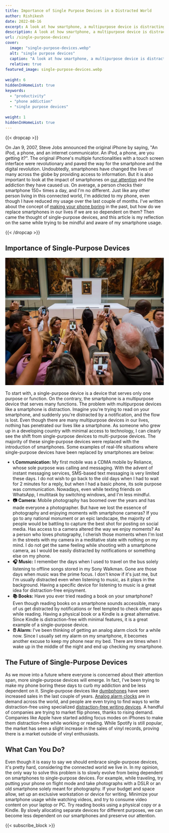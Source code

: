 ```yaml
---
title: Importance of Single Purpose Devices in a Distracted World
author: Rishikesh
date: 2022-08-16
excerpt: A look at how smartphone, a multipurpose device is distracting us and how single purpose devices can help us.
description: A look at how smartphone, a multipurpose device is distracting us and how single purpose devices can help us.
url: /single-purpose-devices/
cover:
  image: "single-purpose-devices.webp"
  alt: "single purpose devices"
  caption: "A look at how smartphone, a multipurpose device is distracting us and how single purpose devices can help us."
  relative: true
featured_image: single-purpose-devices.webp

weight: 6
hiddenInHomeList: true
keywords:
  - "productivity"
  - "phone addiction"
  - "single purpose devices"

weight: 1
hiddenInHomeList: true
---
```


{{< dropcap >}}

On Jan 9, 2007, Steve Jobs announced the original iPhone by saying, "An iPod, a phone, and an internet communicator. An iPod, a phone, are you getting it?". The original iPhone's multiple functionalities with a touch screen interface were revolutionary and paved the way for the smartphone and the digital revolution. Undoubtedly, smartphones have changed the lives of many across the globe by providing access to information. But it is also important to look at the impact of smartphones on [our attention](https://rishikeshs.com/attention-diet/) and the addiction they have caused us. On average, a person checks their smartphone 150+ times a day, and I'm no different. Just like any other person living in this connected world, I'm addicted to my phone, even though I have reduced my usage over the last couple of months. I've written about the concept of [making your phone boring](https://rishikeshs.com/boring-phone/) in the past, but how do we replace smartphones in our lives if we are so dependent on them? Then came the thought of single-purpose devices, and this article is my reflection on the same while trying to be mindful and aware of my smartphone usage.

{{< /dropcap >}}


## Importance of Single-Purpose Devices

![Single Purpose Devices](single-purpose-devices.webp)


To start with, a single-purpose device is a device that serves only one purpose or function. On the contrary, the smartphone is a multipurpose device that serves many functions. The problem with multipurpose devices like a smartphone is distraction. Imagine you're trying to read on your smartphone, and suddenly you're distracted by a notification, and the flow is lost. Even though there are many multipurpose devices in our lives, nothing has penetrated our lives like a smartphone. As someone who grew up in a developing country with minimal access to technology, I can clearly see the shift from single-purpose devices to multi-purpose devices. The majority of these single-purpose devices were replaced with the introduction of smartphones. Some examples of real-life situations where single-purpose devices have been replaced by smartphones are below:

  * **📞 Communication:** My first mobile was a CDMA mobile by Reliance, whose sole purpose was calling and messaging. With the advent of instant messaging services, SMS-based text messaging is very limited these days. I do not wish to go back to the old days when I had to wait for 2 minutes for a reply, but when I had a basic phone, its sole purpose was communication. Nowadays, even while texting friends on WhatsApp, I multitask by switching windows, and I'm less mindful.
  * **📷 Camera:** Mobile photography has boomed over the years and has made everyone a photographer. But have we lost the essence of photography and enjoying moments with smartphone cameras? If you go to any national monument or an epic landscape, the majority of people would be battling to capture the best shot for posting on social media. Has access to a camera altered the way we enjoy moments? As a person who loves photography, I cherish those moments when I'm lost in the streets with my camera in a meditative state with nothing on my mind. I do not get the same feeling while shooting with a smartphone camera, as I would be easily distracted by notifications or something else on my phone.
  * **🎧 Music:** I remember the days when I used to travel on the bus solely listening to offline songs stored in my Sony Walkman. Gone are those days when music was the prime focus. I don't know if it's just me, but I'm usually distracted even when listening to music, as it plays in the background. Having a specific device for listening to music is a great idea for distraction-free enjoyment.
  * **📚 Books:** Have you ever tried reading a book on your smartphone? Even though reading books on a smartphone sounds accessible, many of us get distracted by notifications or feel tempted to check other apps while reading. Having a physical book or a Kindle is a great alternative. Since Kindle is distraction-free with minimal features, it is a great example of a single-purpose device.
  * **⏰ Alarm:** I've been thinking of getting an analog alarm clock for a while now. Since I usually set my alarm on my smartphone, it becomes another excuse to keep my phone near my bed. There are times when I wake up in the middle of the night and end up checking my smartphone.

## The Future of Single-Purpose Devices

As we move into a future where everyone is concerned about their attention span, more single-purpose devices will emerge. In fact, I've been trying to make my phone boring these days to curb my addiction and be less dependent on it. Single-purpose devices like [dumbphones](https://www.kickstarter.com/projects/thelightphone/the-light-phone) have seen increased sales in the last couple of years. [Analog alarm clocks](https://geni.us/rsh-alarm-clock) are in demand across the world, and people are even trying to find ways to write distraction-free using specialized [distraction-free writing devices](https://getfreewrite.com/). A handful of companies are trying to market flip phones, thanks to rising demand. Companies like Apple have started adding focus modes on iPhones to make them distraction-free while working or reading. While Spotify is still popular, the market has seen a slight increase in the sales of vinyl records, proving there is a market outside of vinyl enthusiasts.

## What Can You Do?

Even though it is easy to say we should embrace single-purpose devices, it's pretty hard, considering the connected world we live in. In my opinion, the only way to solve this problem is to slowly evolve from being dependent on smartphones to single-purpose devices. For example, while traveling, try putting your phone on flight mode and take photographs with a DSLR or an old smartphone solely meant for photography. If your budget and space allow, set up an exclusive workstation or device for writing. Minimize your smartphone usage while watching videos, and try to consume video content on your laptop or PC. Try reading books using a physical copy or a Kindle. By slowly allocating separate devices for different purposes, we can become less dependent on our smartphones and preserve our attention.

{{< subscribe_block >}}

